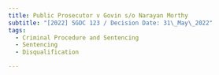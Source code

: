 ```yaml
---
title: Public Prosecutor v Govin s/o Narayan Morthy
subtitle: "[2022] SGDC 123 / Decision Date: 31\_May\_2022"
tags:
  - Criminal Procedure and Sentencing
  - Sentencing
  - Disqualification

---
```


